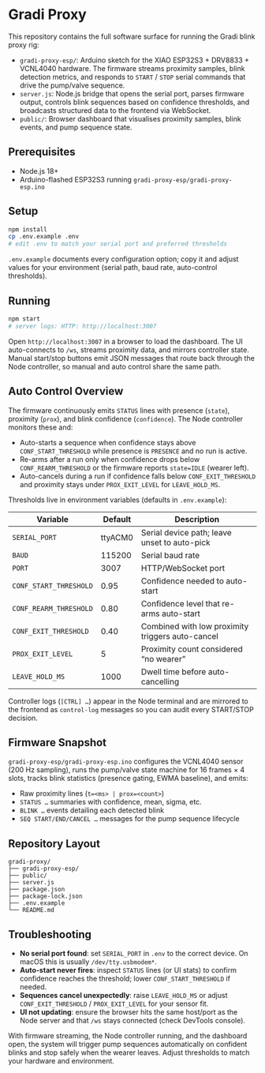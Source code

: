 Gradi Proxy
===========

This repository contains the full software surface for running the Gradi blink proxy rig:

- `gradi-proxy-esp/`: Arduino sketch for the XIAO ESP32S3 + DRV8833 + VCNL4040 hardware. The firmware streams proximity samples, blink detection metrics, and responds to `START` / `STOP` serial commands that drive the pump/valve sequence.
- `server.js`: Node.js bridge that opens the serial port, parses firmware output, controls blink sequences based on confidence thresholds, and broadcasts structured data to the frontend via WebSocket.
- `public/`: Browser dashboard that visualises proximity samples, blink events, and pump sequence state.

Prerequisites
-------------

- Node.js 18+
- Arduino-flashed ESP32S3 running `gradi-proxy-esp/gradi-proxy-esp.ino`

Setup
-----

```bash
npm install
cp .env.example .env
# edit .env to match your serial port and preferred thresholds
```

`.env.example` documents every configuration option; copy it and adjust values for your environment (serial path, baud rate, auto-control thresholds).

Running
-------

```bash
npm start
# server logs: HTTP: http://localhost:3007
```

Open `http://localhost:3007` in a browser to load the dashboard. The UI auto-connects to `/ws`, streams proximity data, and mirrors controller state. Manual start/stop buttons emit JSON messages that route back through the Node controller, so manual and auto control share the same path.

Auto Control Overview
---------------------

The firmware continuously emits `STATUS` lines with presence (`state`), proximity (`prox`), and blink confidence (`confidence`). The Node controller monitors these and:

- Auto-starts a sequence when confidence stays above `CONF_START_THRESHOLD` while presence is `PRESENCE` and no run is active.
- Re-arms after a run only when confidence drops below `CONF_REARM_THRESHOLD` or the firmware reports `state=IDLE` (wearer left).
- Auto-cancels during a run if confidence falls below `CONF_EXIT_THRESHOLD` and proximity stays under `PROX_EXIT_LEVEL` for `LEAVE_HOLD_MS`.

Thresholds live in environment variables (defaults in `.env.example`):

| Variable | Default | Description |
| --- | --- | --- |
| `SERIAL_PORT` | ttyACM0 | Serial device path; leave unset to auto-pick |
| `BAUD` | 115200 | Serial baud rate |
| `PORT` | 3007 | HTTP/WebSocket port |
| `CONF_START_THRESHOLD` | 0.95 | Confidence needed to auto-start |
| `CONF_REARM_THRESHOLD` | 0.80 | Confidence level that re-arms auto-start |
| `CONF_EXIT_THRESHOLD` | 0.40 | Combined with low proximity triggers auto-cancel |
| `PROX_EXIT_LEVEL` | 5 | Proximity count considered “no wearer” |
| `LEAVE_HOLD_MS` | 1000 | Dwell time before auto-cancelling |

Controller logs (`[CTRL] …`) appear in the Node terminal and are mirrored to the frontend as `control-log` messages so you can audit every START/STOP decision.

Firmware Snapshot
-----------------

`gradi-proxy-esp/gradi-proxy-esp.ino` configures the VCNL4040 sensor (200 Hz sampling), runs the pump/valve state machine for 16 frames × 4 slots, tracks blink statistics (presence gating, EWMA baseline), and emits:

- Raw proximity lines (`t=<ms> | prox=<count>`)
- `STATUS …` summaries with confidence, mean, sigma, etc.
- `BLINK …` events detailing each detected blink
- `SEQ START/END/CANCEL …` messages for the pump sequence lifecycle

Repository Layout
-----------------

```
gradi-proxy/
├── gradi-proxy-esp/
├── public/
├── server.js
├── package.json
├── package-lock.json
├── .env.example
└── README.md
```

Troubleshooting
---------------

- **No serial port found**: set `SERIAL_PORT` in `.env` to the correct device. On macOS this is usually `/dev/tty.usbmodem*`.
- **Auto-start never fires**: inspect `STATUS` lines (or UI stats) to confirm confidence reaches the threshold; lower `CONF_START_THRESHOLD` if needed.
- **Sequences cancel unexpectedly**: raise `LEAVE_HOLD_MS` or adjust `CONF_EXIT_THRESHOLD` / `PROX_EXIT_LEVEL` for your sensor fit.
- **UI not updating**: ensure the browser hits the same host/port as the Node server and that `/ws` stays connected (check DevTools console).

With firmware streaming, the Node controller running, and the dashboard open, the system will trigger pump sequences automatically on confident blinks and stop safely when the wearer leaves. Adjust thresholds to match your hardware and environment.
